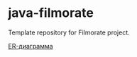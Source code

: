 # java-filmorate
Template repository for Filmorate project.

[ER-диаграмма](https://github.com/antbaranov/java-filmorate/blob/er-diagram/src/main/resources/er-diagram.png)
